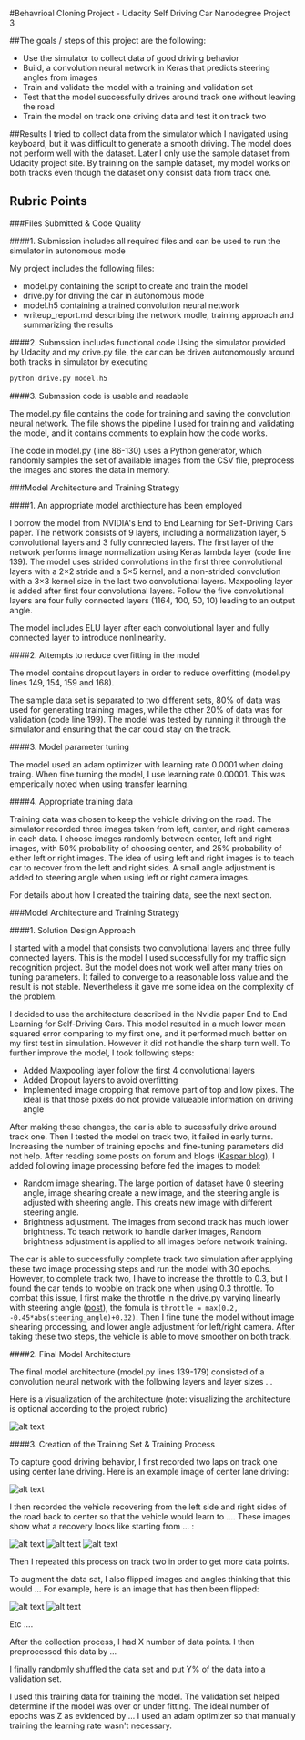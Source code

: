 #Behavrioal Cloning Project - Udacity Self Driving Car Nanodegree Project 3

##The goals / steps of this project are the following:
* Use the simulator to collect data of good driving behavior
* Build, a convolution neural network in Keras that predicts steering angles from images
* Train and validate the model with a training and validation set
* Test that the model successfully drives around track one without leaving the road
* Train the model on track one driving data and test it on track two

##Results
I tried to collect data from the simulator which I navigated using keyboard, but it was difficult to generate a smooth driving. The model does not perform well with the dataset. Later I only use the sample dataset from Udacity project site. By training on the sample dataset, my model works on both tracks even though the dataset only consist data from track one.

[//]: # (Image References)

[image1]: ./examples/placeholder.png "Model Visualization"
[image2]: ./examples/placeholder.png "Grayscaling"
[image3]: ./examples/placeholder_small.png "Recovery Image"
[image4]: ./examples/placeholder_small.png "Recovery Image"
[image5]: ./examples/placeholder_small.png "Recovery Image"
[image6]: ./examples/placeholder_small.png "Normal Image"
[image7]: ./examples/placeholder_small.png "Flipped Image"

## Rubric Points

###Files Submitted & Code Quality

####1. Submission includes all required files and can be used to run the simulator in autonomous mode

My project includes the following files:
* model.py containing the script to create and train the model
* drive.py for driving the car in autonomous mode
* model.h5 containing a trained convolution neural network 
* writeup_report.md describing the network modle, training approach and summarizing the results

####2. Submssion includes functional code
Using the simulator provided by Udacity and my drive.py file, the car can be driven autonomously around both tracks in simulator by executing 
```sh
python drive.py model.h5
```

####3. Submssion code is usable and readable

The model.py file contains the code for training and saving the convolution neural network. The file shows the pipeline I used for training and validating the model, and it contains comments to explain how the code works.

The code in model.py (line 86-130) uses a Python generator, which randomly samples the set of available images from the CSV file, preprocess the images and stores the data in memory.


###Model Architecture and Training Strategy

####1. An appropriate model arcthiecture has been employed

I borrow the model from NVIDIA's End to End Learning for Self-Driving Cars paper. The network consists of 9 layers, including a normalization layer, 5 convolutional layers and 3 fully connected layers. The first layer of the network performs image normalization using Keras lambda layer (code line 139). The model uses strided convolutions in the first three convolutional layers with a 2×2 stride and a 5×5 kernel, and a non-strided convolution with a 3×3 kernel size in the last two convolutional layers. Maxpooling layer is added after first four convolutional layers. Follow the five convolutional layers are four fully connected layers (1164, 100, 50, 10) leading to an output angle.

The model includes ELU layer after each convolutional layer and fully connected layer to introduce nonlinearity.

####2. Attempts to reduce overfitting in the model

The model contains dropout layers in order to reduce overfitting (model.py lines 149, 154, 159 and 168). 

The sample data set is separated to two different sets, 80% of data was used for generating training images, while the other 20% of data was for validation (code line 199). The model was tested by running it through the simulator and ensuring that the car could stay on the track.

####3. Model parameter tuning

The model used an adam optimizer with learning rate 0.0001 when doing traing. When fine turning the model, I use learning rate 0.00001. This was emperically noted when using transfer learning.

####4. Appropriate training data

Training data was chosen to keep the vehicle driving on the road. The simulator recorded three images taken from left, center, and right cameras in each data. I choose images randomly between center, left and right images, with 50% probability of choosing center, and 25% probability of either left or right images. The idea of using left and right images is to teach car to recover from the left and right sides. A small angle adjustment is added to steering angle when using left or right camera images.

For details about how I created the training data, see the next section. 

###Model Architecture and Training Strategy

####1. Solution Design Approach

I started with a model that consists two convolutional layers and three fully connected layers. This is the model I used successfully for my traffic sign recognition project. But the model does not work well after many tries on tuning parameters. It failed to converge to a reasonable loss value and the result is not stable. Nevertheless it gave me some idea on the complexity of the problem.

I decided to use the architecture described in the Nvidia paper End to End Learning for Self-Driving Cars. This model resulted in a much lower mean squared error comparing to my first one, and it performed much better on my first test in simulation. However it did not handle the sharp turn well. To further improve the model, I took following steps:

* Added Maxpooling layer follow the first 4 convolutional layers
* Added Dropout layers to avoid overfitting
* Implemented image cropping that remove part of top and low pixes. The ideal is that those pixels do not provide valueable information on driving angle

After making these changes, the car is able to sucessfully drive around track one. Then I tested the model on track two, it failed in early turns. Increasing the number of training epochs and fine-tuning parameters did not help. After reading some posts on forum and blogs ([Kaspar blog](https://medium.com/@ksakmann/behavioral-cloning-make-a-car-drive-like-yourself-dc6021152713#.kkvdh7ig7)), I added following image processing before fed the images to model:

* Random image shearing. The large portion of dataset have 0 steering angle, image shearing create a new image, and the steering angle is adjusted with sheering angle. This creats new image with different steering angle.
* Brightness adjustment. The images from second track has much lower brightness. To teach network to handle darker images, Random brightness adjustment is applied to all images before network training.

The car is able to successfully complete track two simulation after applying these two image processing steps and run the model with 30 epochs. However, to complete track two, I have to increase the throttle to 0.3, but I found the car tends to wobble on track one when using 0.3 throttle. To combat this issue, I first make the throttle in the drive.py varying linearly with steering angle ([post](https://carnd-forums.udacity.com/questions/36904752/behavioral-cloning-mysteries-)), the fomula is `throttle = max(0.2, -0.45*abs(steering_angle)+0.32)`. Then I fine tune the model without image shearing processing, and lower angle adjustment for left/right camera. After taking these two steps, the vehicle is able to move smoother on both track.


####2. Final Model Architecture

The final model architecture (model.py lines 139-179) consisted of a convolution neural network with the following layers and layer sizes ...

Here is a visualization of the architecture (note: visualizing the architecture is optional according to the project rubric)

![alt text][image1]

####3. Creation of the Training Set & Training Process

To capture good driving behavior, I first recorded two laps on track one using center lane driving. Here is an example image of center lane driving:

![alt text][image2]

I then recorded the vehicle recovering from the left side and right sides of the road back to center so that the vehicle would learn to .... These images show what a recovery looks like starting from ... :

![alt text][image3]
![alt text][image4]
![alt text][image5]

Then I repeated this process on track two in order to get more data points.

To augment the data sat, I also flipped images and angles thinking that this would ... For example, here is an image that has then been flipped:

![alt text][image6]
![alt text][image7]

Etc ....

After the collection process, I had X number of data points. I then preprocessed this data by ...


I finally randomly shuffled the data set and put Y% of the data into a validation set. 

I used this training data for training the model. The validation set helped determine if the model was over or under fitting. The ideal number of epochs was Z as evidenced by ... I used an adam optimizer so that manually training the learning rate wasn't necessary.

